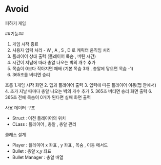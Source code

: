 # Avoid
 피하기 게임

##기능## 
1. 게임 시작 종료
2. 사용자 입력 처리 - W , A , S , D 로 캐릭터 움직임 처리
3. 플레이어 상태 출력 (플레이어 목숨 , 버틴 시간)
4. 시간이 지남에 따라 총알 나오는 벽의 개수 추가
5. 목숨이 0보다 작아지면 패배 (기본 목숨 3개 , 총알에 닿으면 목숨 -1)
6. 365초를 버티면 승리


흐름
1.게임 시작 화면
2. 맵과 플레이어 출력
3. 입력에 따른 플레이어 이동(맵 안에서)
4. 초가 지날 때마다 총알 나오는 벽의 개수 추가
5. 365초 버티면 승리 화면 출력
6. 365초 전에 목숨이 0개가 된다면 실패 화면 출력

사용 데이터 구조
* Struct : 이전 플레이어의 위치
* CLass : 플레이어 , 총알 , 총알 관리

클래스 설계 
* Player : 플레이어 x 좌표 , y 좌표 , 목숨 , 이동 메서드
* Bullet : 총알 x,y 좌표
* Bullet Manager : 총알 배열

